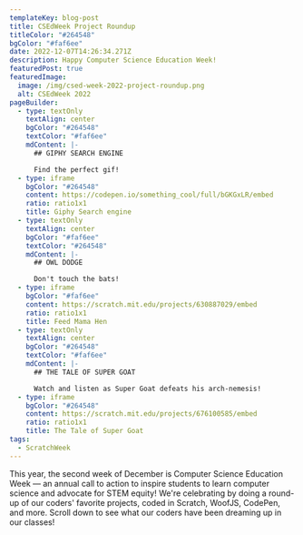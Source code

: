 ```yaml
---
templateKey: blog-post
title: CSEdWeek Project Roundup
titleColor: "#264548"
bgColor: "#faf6ee"
date: 2022-12-07T14:26:34.271Z
description: Happy Computer Science Education Week!
featuredPost: true
featuredImage:
  image: /img/csed-week-2022-project-roundup.png
  alt: CSEdWeek 2022
pageBuilder:
  - type: textOnly
    textAlign: center
    bgColor: "#264548"
    textColor: "#faf6ee"
    mdContent: |-
      ## GIPHY SEARCH ENGINE

      Find the perfect gif!
  - type: iframe
    bgColor: "#264548"
    content: https://codepen.io/something_cool/full/bGKGxLR/embed
    ratio: ratio1x1
    title: Giphy Search engine
  - type: textOnly
    textAlign: center
    bgColor: "#faf6ee"
    textColor: "#264548"
    mdContent: |-
      ## OWL DODGE

      Don't touch the bats!
  - type: iframe
    bgColor: "#faf6ee"
    content: https://scratch.mit.edu/projects/630887029/embed
    ratio: ratio1x1
    title: Feed Mama Hen
  - type: textOnly
    textAlign: center
    bgColor: "#264548"
    textColor: "#faf6ee"
    mdContent: |-
      ## THE TALE OF SUPER GOAT

      Watch and listen as Super Goat defeats his arch-nemesis!
  - type: iframe
    bgColor: "#264548"
    content: https://scratch.mit.edu/projects/676100585/embed
    ratio: ratio1x1
    title: The Tale of Super Goat
tags:
  - ScratchWeek
---
```

This year, the second week of December is Computer Science Education Week — an annual call to action to inspire students to learn computer science and advocate for STEM equity! We're celebrating by doing a round-up of our coders' favorite projects, coded in Scratch, WoofJS, CodePen, and more. Scroll down to see what our coders have been dreaming up in our classes!